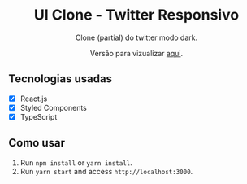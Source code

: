 <h1 align="center">
UI Clone - Twitter Responsivo
</h1>

<p align="center">Clone (partial) do twitter modo dark.</p>
<p align="center">Versão para vizualizar <a href="">aqui</a>.</p>

## Tecnologias usadas

- [x] React.js
- [x] Styled Components
- [x] TypeScript

## Como usar

1. Run `npm install` or `yarn install`.<br />
2. Run `yarn start` and access `http://localhost:3000`.<br />


